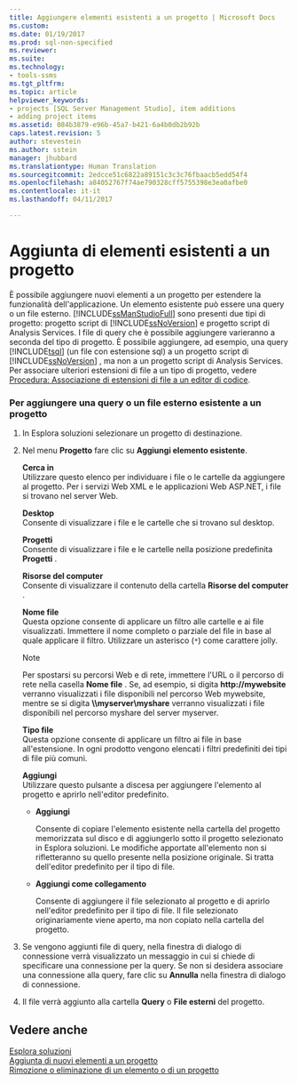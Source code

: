 ```yaml
---
title: Aggiungere elementi esistenti a un progetto | Microsoft Docs
ms.custom: 
ms.date: 01/19/2017
ms.prod: sql-non-specified
ms.reviewer: 
ms.suite: 
ms.technology:
- tools-ssms
ms.tgt_pltfrm: 
ms.topic: article
helpviewer_keywords:
- projects [SQL Server Management Studio], item additions
- adding project items
ms.assetid: 084b3879-e96b-45a7-b421-6a4b0db2b92b
caps.latest.revision: 5
author: stevestein
ms.author: sstein
manager: jhubbard
ms.translationtype: Human Translation
ms.sourcegitcommit: 2edcce51c6822a89151c3c3c76fbaacb5edd54f4
ms.openlocfilehash: a84052767f74ae790328cff5755398e3ea0afbe0
ms.contentlocale: it-it
ms.lasthandoff: 04/11/2017

---
```

# <a name="add-existing-items-to-a-project"></a>Aggiunta di elementi esistenti a un progetto
È possibile aggiungere nuovi elementi a un progetto per estendere la funzionalità dell'applicazione. Un elemento esistente può essere una query o un file esterno. [!INCLUDE[ssManStudioFull](../../includes/ssmanstudiofull_md.md)] sono presenti due tipi di progetto: progetto script di [!INCLUDE[ssNoVersion](../../includes/ssnoversion_md.md)] e progetto script di Analysis Services. I file di query che è possibile aggiungere varieranno a seconda del tipo di progetto. È possibile aggiungere, ad esempio, una query [!INCLUDE[tsql](../../includes/tsql_md.md)] (un file con estensione sql) a un progetto script di [!INCLUDE[ssNoVersion](../../includes/ssnoversion_md.md)] , ma non a un progetto script di Analysis Services. Per associare ulteriori estensioni di file a un tipo di progetto, vedere [Procedura: Associazione di estensioni di file a un editor di codice](http://msdn.microsoft.com/en-us/193630f4-93de-4950-8f36-68702531f925).  
  
### <a name="to-add-an-existing-query-or-a-miscellaneous-file-to-a-project"></a>Per aggiungere una query o un file esterno esistente a un progetto  
  
1.  In Esplora soluzioni selezionare un progetto di destinazione.  
  
2.  Nel menu **Progetto** fare clic su **Aggiungi elemento esistente**.  
  
    **Cerca in**  
    Utilizzare questo elenco per individuare i file o le cartelle da aggiungere al progetto. Per i servizi Web XML e le applicazioni Web ASP.NET, i file si trovano nel server Web.  
  
    **Desktop**  
    Consente di visualizzare i file e le cartelle che si trovano sul desktop.  
  
    **Progetti**  
    Consente di visualizzare i file e le cartelle nella posizione predefinita **Progetti** .  
  
    **Risorse del computer**  
    Consente di visualizzare il contenuto della cartella **Risorse del computer** .  
  
    **Nome file**  
    Questa opzione consente di applicare un filtro alle cartelle e ai file visualizzati. Immettere il nome completo o parziale del file in base al quale applicare il filtro. Utilizzare un asterisco (`*`) come carattere jolly.  
  
    > [!NOTE]  
    > Per spostarsi su percorsi Web e di rete, immettere l'URL o il percorso di rete nella casella **Nome file** . Se, ad esempio, si digita **http://mywebsite** verranno visualizzati i file disponibili nel percorso Web mywebsite, mentre se si digita **\\\myserver\myshare** verranno visualizzati i file disponibili nel percorso myshare del server myserver.  
  
    **Tipo file**  
    Questa opzione consente di applicare un filtro ai file in base all'estensione. In ogni prodotto vengono elencati i filtri predefiniti dei tipi di file più comuni.  
  
    **Aggiungi**  
    Utilizzare questo pulsante a discesa per aggiungere l'elemento al progetto e aprirlo nell'editor predefinito.  
  
    -   **Aggiungi**  
  
        Consente di copiare l'elemento esistente nella cartella del progetto memorizzata sul disco e di aggiungerlo sotto il progetto selezionato in Esplora soluzioni. Le modifiche apportate all'elemento non si rifletteranno su quello presente nella posizione originale. Si tratta dell'editor predefinito per il tipo di file.  
  
    -   **Aggiungi come collegamento**  
  
        Consente di aggiungere il file selezionato al progetto e di aprirlo nell'editor predefinito per il tipo di file. Il file selezionato originariamente viene aperto, ma non copiato nella cartella del progetto.  
  
3.  Se vengono aggiunti file di query, nella finestra di dialogo di connessione verrà visualizzato un messaggio in cui si chiede di specificare una connessione per la query. Se non si desidera associare una connessione alla query, fare clic su **Annulla** nella finestra di dialogo di connessione.  
  
4.  Il file verrà aggiunto alla cartella **Query** o **File esterni** del progetto.  
  
## <a name="see-also"></a>Vedere anche  
[Esplora soluzioni](../../ssms/solution/solution-explorer.md)  
[Aggiunta di nuovi elementi a un progetto](../../ssms/solution/add-new-items-to-a-project.md)  
[Rimozione o eliminazione di un elemento o di un progetto](../../ssms/solution/remove-or-delete-an-item-or-project.md)  
  

